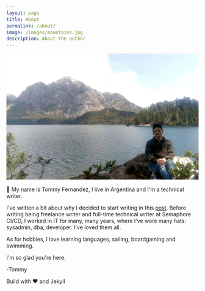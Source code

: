 ```yaml
---
layout: page
title: About
permalink: /about/
image: /images/mountains.jpg
description: About the author
---
```


![Me](/images/mountains.jpg)

👋 My name is Tommy Fernandez, I live in Argentina and I'm a technical writer.

I've written a bit about why I decided to start writing in this [post](/posts/what-got-me-writing). Before writing being freelance writer and full-time technical writer at Semaphore CI/CD, I worked in IT for many, many years, where I’ve wore many hats: sysadmin, dba, developer. I’ve loved them all. 

As for hobbies, I love learning languages, sailing, boardgaming and swimming. 

I'm so glad you're here.

-Tommy

Build with ❤️ and Jekyll
